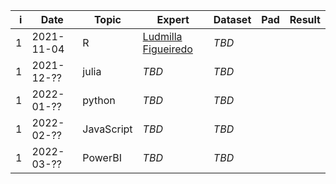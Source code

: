 |    i | Date       | Topic      | Expert                                                | Dataset | Pad | Result |
| ---: | ---------- | ---------- | ----------------------------------------------------- | ------- | --- | ------ |
|    1 | 2021-11-04 | R          | [Ludmilla Figueiredo](https://twitter.com/ludmillafi) | *TBD*   |     |        |
|    1 | 2021-12-?? | julia      | *TBD*                                                 | *TBD*   |     |        |
|    1 | 2022-01-?? | python     | *TBD*                                                 | *TBD*   |     |        |
|    1 | 2022-02-?? | JavaScript | *TBD*                                                 | *TBD*   |     |        |
|    1 | 2022-03-?? | PowerBI    | *TBD*                                                 | *TBD*   |     |        |
